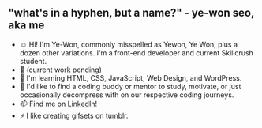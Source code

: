 ## "what's in a hyphen, but a name?" - ye-won seo, aka me

- ☺️ Hi! I'm Ye-Won, commonly misspelled as Yewon, Ye Won, plus a dozen other variations. I'm a front-end developer and current Skillcrush student.
- 🔭 (current work pending)
- 🌱 I'm learning HTML, CSS, JavaScript, Web Design, and WordPress.
- 🤔 I'd like to find a coding buddy or mentor to study, motivate, or just occasionally decompress with on our respective coding journeys.
- 📫 Find me on [LinkedIn](www.linkedin.com/in/yewonseo)!
- ⚡ I like creating gifsets on tumblr.

<!--
**yaywonah/yaywonah** is a ✨ _special_ ✨ repository because its `README.md` (this file) appears on your GitHub profile.

Here are some ideas to get you started:

- 🔭 I’m currently working on ...
- 🌱 I’m currently learning ...
- 👯 I’m looking to collaborate on ...
- 🤔 I’m looking for help with ...
- 💬 Ask me about ...
- 📫 How to reach me: ...
- 😄 Pronouns: ...
- ⚡ Fun fact: ...
-->

